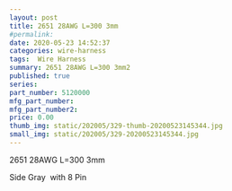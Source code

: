 ```yaml
---
layout: post
title: 2651 28AWG L=300 3mm
#permalink: 
date: 2020-05-23 14:52:37
categories: wire-harness
tags:  Wire Harness
summary: 2651 28AWG L=300 3mm2
published: true 
series: 
part_number: 5120000
mfg_part_number: 
mfg_part_number2: 
price: 0.00
thumb_img: static/202005/329-thumb-20200523145344.jpg
small_img: static/202005/329-20200523145344.jpg
---
```



<p>
	2651 28AWG L=300 3mm
</p>
<p>
	Side Gray&nbsp; with 8 Pin
</p>